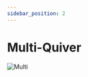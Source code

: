 ```yaml
---
sidebar_position: 2
---
```


# Multi-Quiver

![Multi](https://vwiki.valorserver.com/api/item/picture/multi-quiver)
